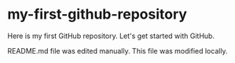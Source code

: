 # my-first-github-repository
Here is my first GitHub repository.  Let's get started with GitHub.

README.md file was edited manually.  This file was modified locally.
